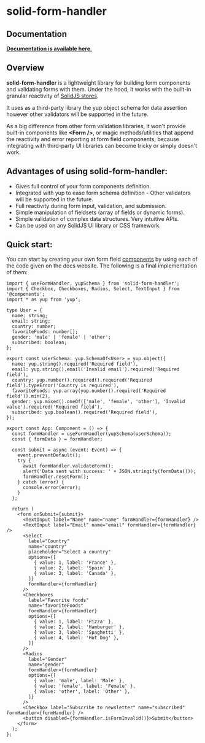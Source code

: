 # solid-form-handler

## Documentation

**[Documentation is available here.](https://solid-form-handler.com)**

## Overview

**solid-form-handler** is a lightweight library for building form components and validating forms with them. Under the hood, it works with the built-in granular reactivity of [SolidJS stores](https://www.solidjs.com/docs/latest/api#stores).

It uses as a third-party library the yup object schema for data assertion however other validators will be supported in the future.

As a big difference from other form validation libraries, it won't provide built-in components like **\<Form \/>**, or magic methods/utilities that append the reactivity and error reporting at form field components, because integrating with third-party UI libraries can become tricky or simply doesn't work.

## Advantages of using solid-form-handler:

- Gives full control of your form components definition.
- Integrated with yup to ease form schema definition - Other validators will be supported in the future.
- Full reactivity during form input, validation, and submission.
- Simple manipulation of fieldsets (array of fields or dynamic forms).
- Simple validation of complex data structures.
  Very intuitive APIs.
- Can be used on any SolidJS UI library or CSS framework.

## Quick start:

You can start by creating your own form field [components](https://solid-form-handler.com/docs/components) by using each of the code given on the docs website. The following is a final implementation of them:

```tsx
import { useFormHandler, yupSchema } from 'solid-form-handler';
import { Checkbox, Checkboxes, Radios, Select, TextInput } from '@components';
import * as yup from 'yup';

type User = {
  name: string;
  email: string;
  country: number;
  favoriteFoods: number[];
  gender: 'male' | 'female' | 'other';
  subscribed: boolean;
};

export const userSchema: yup.SchemaOf<User> = yup.object({
  name: yup.string().required('Required field'),
  email: yup.string().email('Invalid email').required('Required field'),
  country: yup.number().required().required('Required field').typeError('Country is required'),
  favoriteFoods: yup.array(yup.number().required('Required field')).min(2),
  gender: yup.mixed().oneOf(['male', 'female', 'other'], 'Invalid value').required('Required field'),
  subscribed: yup.boolean().required('Required field'),
});

export const App: Component = () => {
  const formHandler = useFormHandler(yupSchema(userSchema));
  const { formData } = formHandler;

  const submit = async (event: Event) => {
    event.preventDefault();
    try {
      await formHandler.validateForm();
      alert('Data sent with success: ' + JSON.stringify(formData()));
      formHandler.resetForm();
    } catch (error) {
      console.error(error);
    }
  };

  return (
    <form onSubmit={submit}>
      <TextInput label="Name" name="name" formHandler={formHandler} />
      <TextInput label="Email" name="email" formHandler={formHandler} />
      <Select
        label="Country"
        name="country"
        placeholder="Select a country"
        options={[
          { value: 1, label: 'France' },
          { value: 2, label: 'Spain' },
          { value: 3, label: 'Canada' },
        ]}
        formHandler={formHandler}
      />
      <Checkboxes
        label="Favorite foods"
        name="favoriteFoods"
        formHandler={formHandler}
        options={[
          { value: 1, label: 'Pizza' },
          { value: 2, label: 'Hamburger' },
          { value: 3, label: 'Spaghetti' },
          { value: 4, label: 'Hot Dog' },
        ]}
      />
      <Radios
        label="Gender"
        name="gender"
        formHandler={formHandler}
        options={[
          { value: 'male', label: 'Male' },
          { value: 'female', label: 'Female' },
          { value: 'other', label: 'Other' },
        ]}
      />
      <Checkbox label="Subscribe to newsletter" name="subscribed" formHandler={formHandler} />
      <button disabled={formHandler.isFormInvalid()}>Submit</button>
    </form>
  );
};
```
